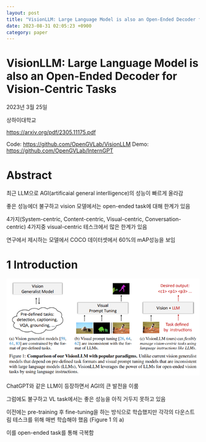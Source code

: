 ```yaml
---
layout: post
title: "VisionLLM: Large Language Model is also an Open-Ended Decoder for Vision-Centric Tasks"
date: 2023-08-31 02:05:23 +0900
category: paper
---
```


# VisionLLM: Large Language Model is also an Open-Ended Decoder for Vision-Centric Tasks

2023년 3월 25일 

상하이대학교

https://arxiv.org/pdf/2305.11175.pdf

Code: https://github.com/OpenGVLab/VisionLLM
Demo: https://github.com/OpenGVLab/InternGPT



# Abstract

최근 LLM으로 AGI(artificaial general interlligence)의 성능이 빠르게 올라감 

좋은 성능에더 불구하고 vision 모델에서는  open-ended task에 대해 한계가 있음 

4가지(System-centric, Content-centric, Visual-centric, Conversation-centric) 4가지중 visual-centric 테스크에서 많은 한계가 있음 

연구에서 제시하는 모델에서 COCO 데이터셋에서 60%의 mAP성능을 보임 



# 1 Introduction

![f_1](\img\2023\VisionLLM_Large_Language_Model_is_also_an_Open-Ended_Decoder_for_Vision-Centric_Tasks\f_1.PNG)

ChatGPT와 같은 LLM이 등장하면서 AGI의 큰 발전을 이룸 

그럼에도 불구하고 VL task에서는 좋은 성능을 아직 거두지 못하고 있음 

이전에는 pre-training 후 fine-tuning을 하는 방식으로 학습했지만 각각의 다운스트림 테스크를 위해 매번 학습해야 했음 (Figure 1 의 a)

이를 open-ended task를 통해 극복함





